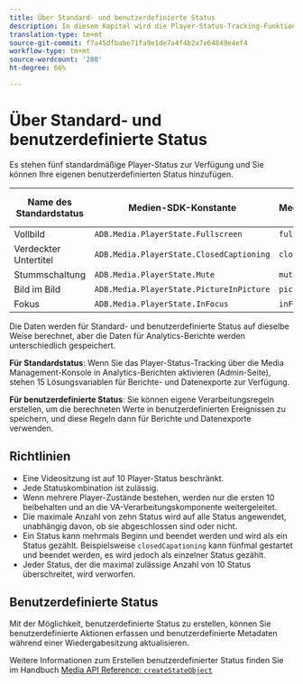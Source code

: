 ```yaml
---
title: Über Standard- und benutzerdefinierte Status
description: In diesem Kapitel wird die Player-Status-Tracking-Funktion beschrieben, einschließlich Anforderungen und Richtlinien für die Implementierung und das Reporting von Standard- und benutzerdefinierten Player-Status.
translation-type: tm+mt
source-git-commit: f7a45dfbabe71fa9e1de7a4f4b2a7e64849e4ef4
workflow-type: tm+mt
source-wordcount: '280'
ht-degree: 66%

---
```



# Über Standard- und benutzerdefinierte Status

Es stehen fünf standardmäßige Player-Status zur Verfügung und Sie können Ihre eigenen benutzerdefinierten Status hinzufügen.

| Name des Standardstatus | Medien-SDK-Konstante | Name der Mediensammlungs-API |
|-----------------------|------------------------------------------|-----------------------------|
| Vollbild | `ADB.Media.PlayerState.Fullscreen` | `fullScreen` |
| Verdeckter Untertitel | `ADB.Media.PlayerState.ClosedCaptioning` | `closedCaptioning` |
| Stummschaltung | `ADB.Media.PlayerState.Mute` | `mute` |
| Bild im Bild | `ADB.Media.PlayerState.PictureInPicture` | `pictureInPicture` |
| Fokus | `ADB.Media.PlayerState.InFocus` | `inFocus` |

Die Daten werden für Standard- und benutzerdefinierte Status auf dieselbe Weise berechnet, aber die Daten für Analytics-Berichte werden unterschiedlich gespeichert.

**Für Standardstatus**: Wenn Sie das Player-Status-Tracking über die Media Management-Konsole in Analytics-Berichten aktivieren (Admin-Seite), stehen 15 Lösungsvariablen für Berichte- und Datenexporte zur Verfügung.

**Für benutzerdefinierte Status**: Sie können eigene Verarbeitungsregeln erstellen, um die berechneten Werte in benutzerdefinierten Ereignissen zu speichern, und diese Regeln dann für Berichte und Datenexporte verwenden.

## Richtlinien

* Eine Videositzung ist auf 10 Player-Status beschränkt.
* Jede Statuskombination ist zulässig.
* Wenn mehrere Player-Zustände bestehen, werden nur die ersten 10 beibehalten und an die VA-Verarbeitungskomponente weitergeleitet.
* Die maximale Anzahl von zehn Status wird auf alle Status angewendet, unabhängig davon, ob sie abgeschlossen sind oder nicht.
* Ein Status kann mehrmals Beginn und beendet werden und wird als ein Status gezählt. Beispielsweise `closedCapationing` kann fünfmal gestartet und beendet werden, es wird jedoch als einzelner Status gezählt.
* Jeder Status, der die maximal zulässige Anzahl von 10 Status überschreitet, wird verworfen.

## Benutzerdefinierte Status

Mit der Möglichkeit, benutzerdefinierte Status zu erstellen, können Sie benutzerdefinierte Aktionen erfassen und benutzerdefinierte Metadaten während einer Wiedergabesitzung aktualisieren.

Weitere Informationen zum Erstellen benutzerdefinierter Status finden Sie im Handbuch [Media API Reference: `createStateObject`](https://aep-sdks.gitbook.io/docs/using-mobile-extensions/adobe-media-analytics/media-api-reference#createstateobject)
